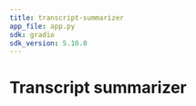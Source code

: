 ```yaml
---
title: transcript-summarizer
app_file: app.py
sdk: gradio
sdk_version: 5.10.0
---
```

# Transcript summarizer
